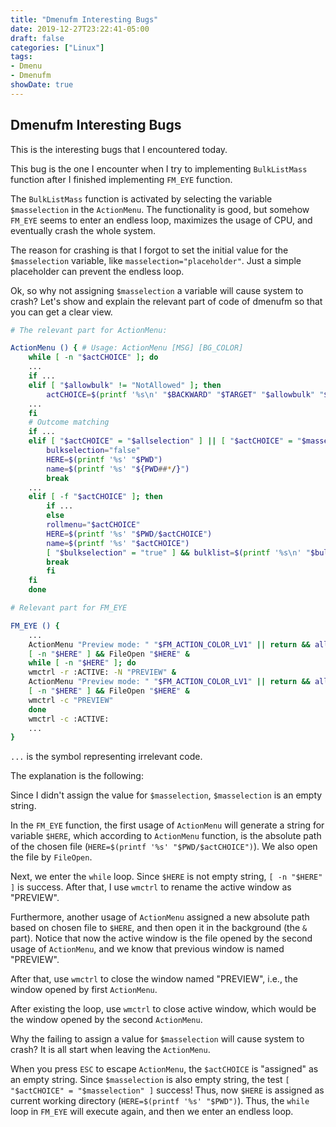 ```yaml
---
title: "Dmenufm Interesting Bugs"
date: 2019-12-27T23:22:41-05:00
draft: false
categories: ["Linux"]
tags:
- Dmenu
- Dmenufm
showDate: true
---
```


## Dmenufm Interesting Bugs

This is the interesting bugs that I encountered today.

This bug is the one I encounter when I try to implementing `BulkListMass` function after I finished implementing `FM_EYE` function.

The `BulkListMass` function is activated by selecting the variable `$masselection` in the `ActionMenu`. The functionality is good, but somehow `FM_EYE` seems to enter an endless loop, maximizes the usage of CPU, and eventually crash the whole system.

The reason for crashing is that I forgot to set the initial value for the `$masselection` variable, like `masselection="placeholder"`. Just a simple placeholder can prevent the endless loop.

Ok, so why not assigning `$masselection` a variable will cause system to crash? Let's show and explain the relevant part of code of dmenufm so that you can get a clear view.


```sh
# The relevant part for ActionMenu:

ActionMenu () { # Usage: ActionMenu [MSG] [BG_COLOR]
    while [ -n "$actCHOICE" ]; do
	...
	if ...
	elif [ "$allowbulk" != "NotAllowed" ]; then
	    actCHOICE=$(printf '%s\n' "$BACKWARD" "$TARGET" "$allowbulk" "$allselection" "$masselection" "$FM_HIS" "$list" | sed "/^$/ d" | yprompt "$1" "$2")
	...
	fi
	# Outcome matching
	if ...
	elif [ "$actCHOICE" = "$allselection" ] || [ "$actCHOICE" = "$masselection" ]; then
	    bulkselection="false"
	    HERE=$(printf '%s' "$PWD")
	    name=$(printf '%s' "${PWD##*/}")
	    break
	...
	elif [ -f "$actCHOICE" ]; then
	    if ...
	    else
		rollmenu="$actCHOICE"
		HERE=$(printf '%s' "$PWD/$actCHOICE")
		name=$(printf '%s' "$actCHOICE")
		[ "$bulkselection" = "true" ] && bulklist=$(printf '%s\n' "$bulklist" "$HERE")
		break
	    fi
	fi
    done
```

```sh
# Relevant part for FM_EYE

FM_EYE () {
    ...
    ActionMenu "Preview mode: " "$FM_ACTION_COLOR_LV1" || return && allowbulk="NotAllowed"
    [ -n "$HERE" ] && FileOpen "$HERE" &
    while [ -n "$HERE" ]; do
	wmctrl -r :ACTIVE: -N "PREVIEW" &
	ActionMenu "Preview mode: " "$FM_ACTION_COLOR_LV1" || return && allowbulk="NotAllowed"
	[ -n "$HERE" ] && FileOpen "$HERE" &
	wmctrl -c "PREVIEW"
    done
    wmctrl -c :ACTIVE:
    ...
}
```

`...` is the symbol representing irrelevant code.

The explanation is the following:

Since I didn't assign the value for `$masselection`, `$masselection` is an empty string.

In the `FM_EYE` function, the first usage of `ActionMenu` will generate a string for variable `$HERE`, which according to `ActionMenu` function, is the absolute path of the chosen file (`HERE=$(printf '%s' "$PWD/$actCHOICE")`). We also open the file by `FileOpen`.

Next, we enter the `while` loop. Since `$HERE` is not empty string, `[ -n "$HERE" ]` is success. After that, I use `wmctrl` to rename the active window as "PREVIEW".

Furthermore, another usage of `ActionMenu` assigned a new absolute path based on chosen file to `$HERE`, and then open it in the background (the `&` part). Notice that now the active window is the file opened by the second usage of `ActionMenu`, and we know that previous window is named "PREVIEW".

After that, use `wmctrl` to close the window named "PREVIEW", i.e., the window opened by first `ActionMenu`.

After existing the loop, use `wmctrl` to close active window, which would be the window opened by the second `ActionMenu`.

Why the failing to assign a value for `$masselection` will cause system to crash? It is all start when leaving the `ActionMenu`.

When you press `ESC` to escape `ActionMenu`, the `$actCHOICE` is "assigned" as an empty string. Since `$masselection` is also empty string, the test `[ "$actCHOICE" = "$masselection" ]` success! Thus, now `$HERE` is assigned as current working directory (`HERE=$(printf '%s' "$PWD")`). Thus, the `while` loop in `FM_EYE` will execute again, and then we enter an endless loop.
